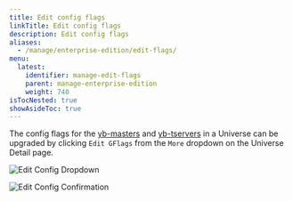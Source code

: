 ```yaml
---
title: Edit config flags
linkTitle: Edit config flags
description: Edit config flags
aliases:
  - /manage/enterprise-edition/edit-flags/
menu:
  latest:
    identifier: manage-edit-flags
    parent: manage-enterprise-edition
    weight: 740
isTocNested: true
showAsideToc: true
---
```


The config flags for the [yb-masters](../../../admin/yb-master/) and [yb-tservers](../../../admin/yb-tserver/) in a Universe can be upgraded by clicking `Edit GFlags` from the `More` dropdown on the Universe Detail page.

![Edit Config Dropdown](/images/ee/edit-config-1.png)

![Edit Config Confirmation](/images/ee/edit-config-2.png)
